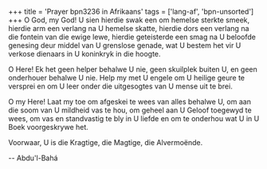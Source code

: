 +++
title = 'Prayer bpn3236 in Afrikaans'
tags = ['lang-af', 'bpn-unsorted']
+++
O God, my God! U sien hierdie swak een om hemelse sterkte smeek, hierdie arm een verlang na U hemelse skatte, hierdie dors een verlang na die fontein van die ewige lewe, hierdie geteisterde een smag na U beloofde genesing deur middel van U grenslose genade, wat U bestem het vir U verkose dienaars in U koninkryk in die hoogte.

O Here! Ek het geen helper behalwe U nie, geen skuilplek buiten U, en geen onderhouer behalwe U nie. Help my met U engele om U heilige geure te versprei en om U leer onder die uitgesogtes van U mense uit te brei.

O my Here! Laat my toe om afgeskei te wees van alles behalwe U, om aan die soom van U mildheid vas te hou, om geheel aan U Geloof toegewyd te wees, om vas en standvastig te bly in U liefde en om te onderhou wat U in U Boek voorgeskrywe het.

Voorwaar, U is die Kragtige, die Magtige, die Alvermoënde.

-- Abdu'l-Bahá
